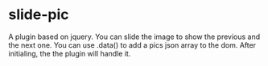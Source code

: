 # slide-pic
A plugin based on jquery.
You can slide the image to show the previous and the next one.
You can use .data() to add a pics json array to the dom. After initialing, the the plugin will handle it.

